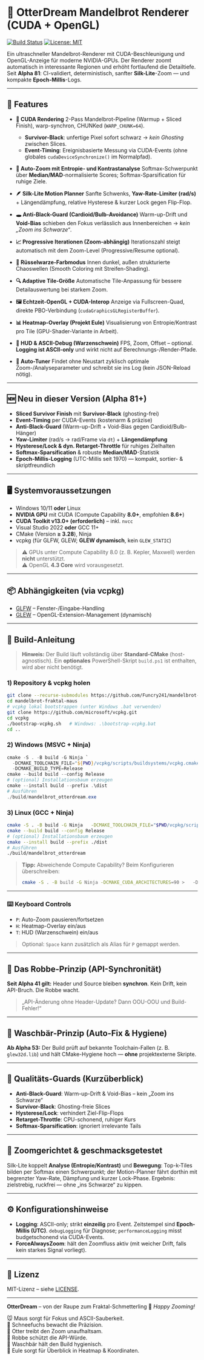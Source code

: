 <!-- Datei: README.md -->

<!-- 🐭 Maus-Kommentar: README für Alpha 81 – CI-validiert, Silk-Lite Zoom integriert, Auto-Tuner statt JSON-Reload. Logs jetzt mit Epoch-Millis, strikt einzeilig. CUDA 13 ist Pflicht; GLEW dynamisch. Schneefuchs: „Nur was synchron ist, bleibt stabil.“ -->

# 🦦 OtterDream Mandelbrot Renderer (CUDA + OpenGL)

[![Build Status](https://github.com/Funcry241/mandelbrot-fraktal-maus/actions/workflows/ci.yml/badge.svg)](https://github.com/Funcry241/mandelbrot-fraktal-maus/actions/workflows/ci.yml)
[![License: MIT](https://img.shields.io/badge/License-MIT-yellow.svg)](LICENSE)

Ein ultraschneller Mandelbrot-Renderer mit CUDA-Beschleunigung und OpenGL-Anzeige für moderne NVIDIA-GPUs. Der Renderer zoomt automatisch in interessante Regionen und erhöht fortlaufend die Detailtiefe.
Seit **Alpha 81**: CI-validiert, deterministisch, sanfter **Silk-Lite**-Zoom — und kompakte **Epoch-Millis**-Logs.

---

## 🧠 Features

* **🚀 CUDA Rendering**
  2-Pass Mandelbrot-Pipeline (Warmup + Sliced Finish), warp-synchron, CHUNKed (`WARP_CHUNK=64`).

  * **Survivor-Black**: unfertige Pixel sofort schwarz → *kein Ghosting* zwischen Slices.
  * **Event-Timing**: Ereignisbasierte Messung via CUDA-Events (ohne globales `cudaDeviceSynchronize()` im Normalpfad).

* **🎯 Auto-Zoom mit Entropie- und Kontrastanalyse**
  Softmax-Schwerpunkt über **Median/MAD**-normalisierte Scores; Softmax-Sparsification für ruhige Ziele.

* **🪶 Silk-Lite Motion Planner**
  Sanfte Schwenks, **Yaw-Rate-Limiter (rad/s)** + Längendämpfung, relative Hysterese & kurzer Lock gegen Flip-Flop.

* **🕳️ Anti-Black-Guard (Cardioid/Bulb-Avoidance)**
  Warm-up-Drift und **Void-Bias** schieben den Fokus verlässlich aus Innenbereichen → *kein „Zoom ins Schwarze“*.

* **📈 Progressive Iterationen (Zoom-abhängig)**
  Iterationszahl steigt automatisch mit dem Zoom-Level (Progressive/Resume optional).

* **🎨 Rüsselwarze-Farbmodus**
  Innen dunkel, außen strukturierte Chaoswellen (Smooth Coloring mit Streifen-Shading).

* **🔍 Adaptive Tile-Größe**
  Automatische Tile-Anpassung für bessere Detailauswertung bei starkem Zoom.

* **🖼️ Echtzeit-OpenGL + CUDA-Interop**
  Anzeige via Fullscreen-Quad, direkte PBO-Verbindung (`cudaGraphicsGLRegisterBuffer`).

* **📊 Heatmap-Overlay (Projekt Eule)**
  Visualisierung von Entropie/Kontrast pro Tile (GPU-Shader-Variante in Arbeit).

* **🧰 HUD & ASCII-Debug (Warzenschwein)**
  FPS, Zoom, Offset – optional. **Logging ist ASCII-only** und wirkt nicht auf Berechnungs-/Render-Pfade.

* **🤖 Auto-Tuner**
  Findet ohne Neustart zyklisch optimale Zoom-/Analyseparameter und schreibt sie ins Log (kein JSON-Reload nötig).

---

## 🆕 Neu in dieser Version (Alpha 81+)

* **Sliced Survivor Finish** mit **Survivor-Black** (ghosting-frei)
* **Event-Timing** per CUDA-Events (kostenarm & präzise)
* **Anti-Black-Guard** (Warm-up-Drift + Void-Bias gegen Cardioid/Bulb-Hänger)
* **Yaw-Limiter** (rad/s → rad/Frame via `dt`) + **Längendämpfung**
* **Hysterese/Lock & dyn. Retarget-Throttle** für ruhiges Zielhalten
* **Softmax-Sparsification** & robuste **Median/MAD**-Statistik
* **Epoch-Millis-Logging** (UTC-Millis seit 1970) — kompakt, sortier- & skriptfreundlich

---

## 🖥️ Systemvoraussetzungen

* Windows 10/11 **oder** Linux
* **NVIDIA GPU** mit CUDA (Compute Capability **8.0+**, empfohlen **8.6+**)
* **CUDA Toolkit v13.0+ (erforderlich)** – inkl. `nvcc`
* Visual Studio 2022 **oder** GCC 11+
* CMake (Version **≥ 3.28**), Ninja
* vcpkg (für GLFW, GLEW; **GLEW dynamisch**, kein `GLEW_STATIC`)

> ⚠️ GPUs unter Compute Capability 8.0 (z. B. Kepler, Maxwell) werden **nicht** unterstützt.  
> ⚠️ OpenGL **4.3 Core** wird vorausgesetzt.

---

## 📦 Abhängigkeiten (via vcpkg)

* [GLFW](https://www.glfw.org/) – Fenster-/Eingabe-Handling
* [GLEW](http://glew.sourceforge.net/) – OpenGL-Extension-Management (dynamisch)

---

## 🔧 Build-Anleitung

> **Hinweis:** Der Build läuft vollständig über **Standard-CMake** (host-agnostisch).
> Ein **optionales** PowerShell-Skript `build.ps1` ist enthalten, wird aber nicht benötigt.

### 1) Repository & vcpkg holen

```bash
git clone --recurse-submodules https://github.com/Funcry241/mandelbrot-fraktal-maus.git
cd mandelbrot-fraktal-maus
# vcpkg lokal bootstrappen (unter Windows .bat verwenden)
git clone https://github.com/microsoft/vcpkg.git
cd vcpkg
./bootstrap-vcpkg.sh   # Windows: .\bootstrap-vcpkg.bat
cd ..
```

### 2) Windows (MSVC + Ninja)

```powershell
cmake -S . -B build -G Ninja `
  -DCMAKE_TOOLCHAIN_FILE="${PWD}/vcpkg/scripts/buildsystems/vcpkg.cmake" `
  -DCMAKE_BUILD_TYPE=Release
cmake --build build --config Release
# (optional) Installationsbaum erzeugen
cmake --install build --prefix .\dist
# Ausführen
./build/mandelbrot_otterdream.exe
```

### 3) Linux (GCC + Ninja)

```bash
cmake -S . -B build -G Ninja   -DCMAKE_TOOLCHAIN_FILE="$PWD/vcpkg/scripts/buildsystems/vcpkg.cmake"   -DCMAKE_BUILD_TYPE=Release
cmake --build build --config Release
# (optional) Installationsbaum erzeugen
cmake --install build --prefix ./dist
# Ausführen
./build/mandelbrot_otterdream
```

> **Tipp:** Abweichende Compute Capability? Beim Konfigurieren überschreiben:
>
> ```bash
> cmake -S . -B build -G Ninja -DCMAKE_CUDA_ARCHITECTURES=90 >   -DCMAKE_TOOLCHAIN_FILE="$PWD/vcpkg/scripts/buildsystems/vcpkg.cmake" -DCMAKE_BUILD_TYPE=Release
> ```

---

### ⌨️ Keyboard Controls

* `P`: Auto-Zoom pausieren/fortsetzen
* `H`: Heatmap-Overlay ein/aus
* `T`: HUD (Warzenschwein) ein/aus
> Optional: `Space` kann zusätzlich als Alias für `P` gemappt werden.

---

## 🌊 Das Robbe-Prinzip (API-Synchronität)

**Seit Alpha 41 gilt:** Header und Source bleiben **synchron**. Kein Drift, kein API-Bruch. Die Robbe wacht.

> „API-Änderung ohne Header-Update? Dann OOU-OOU und Build-Fehler!“

---

## 🦝 Waschbär-Prinzip (Auto-Fix & Hygiene)

**Ab Alpha 53:** Der Build prüft auf bekannte Toolchain-Fallen (z. B. `glew32d.lib`) und hält CMake-Hygiene hoch — **ohne** projektexterne Skripte.

---

## 🔎 Qualitäts-Guards (Kurzüberblick)

* **Anti-Black-Guard**: Warm-up-Drift & Void-Bias – kein „Zoom ins Schwarze“
* **Survivor-Black**: Ghosting-freie Slices
* **Hysterese/Lock**: verhindert Ziel-Flip-Flops
* **Retarget-Throttle**: CPU-schonend, ruhiger Kurs
* **Softmax-Sparsification**: ignoriert irrelevante Tails

---

## 🧭 Zoomgerichtet & geschmacksgetestet

Silk-Lite koppelt **Analyse (Entropie/Kontrast)** und **Bewegung**:
Top-k-Tiles bilden per Softmax einen Schwerpunkt; der Motion-Planner fährt dorthin mit begrenzter Yaw-Rate, Dämpfung und kurzer Lock-Phase.
Ergebnis: zielstrebig, ruckfrei — ohne „ins Schwarze“ zu kippen.

---

## ⚙️ Konfigurationshinweise

* **Logging**: ASCII-only; strikt **einzeilig** pro Event. Zeitstempel sind **Epoch-Millis (UTC)**.
  `debugLogging` für Diagnose; `performanceLogging` misst budgetschonend via CUDA-Events.
* **ForceAlwaysZoom**: hält den Zoomfluss aktiv (mit weicher Drift, falls kein starkes Signal vorliegt).

---

## 📄 Lizenz

MIT-Lizenz – siehe [LICENSE](LICENSE).

---

**OtterDream** – von der Raupe zum Fraktal-Schmetterling 🦋
*Happy Zooming!*

🐭 Maus sorgt für Fokus und ASCII-Sauberkeit.  
🦊 Schneefuchs bewacht die Präzision.  
🦦 Otter treibt den Zoom unaufhaltsam.  
🦭 Robbe schützt die API-Würde.  
🦝 Waschbär hält den Build hygienisch.  
🦉 Eule sorgt für Überblick in Heatmap & Koordinaten.
